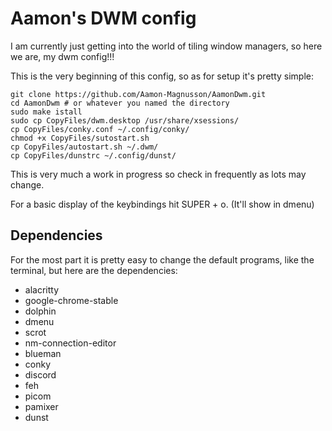 # Aamon's DWM config

I am currently just getting into the world of tiling window managers, so here we are, my dwm config!!!

This is the very beginning of this config, so as for setup it's pretty simple:

```
git clone https://github.com/Aamon-Magnusson/AamonDwm.git
cd AamonDwm # or whatever you named the directory
sudo make istall
sudo cp CopyFiles/dwm.desktop /usr/share/xsessions/
cp CopyFiles/conky.conf ~/.config/conky/
chmod +x CopyFiles/sutostart.sh
cp CopyFiles/autostart.sh ~/.dwm/
cp CopyFiles/dunstrc ~/.config/dunst/
```

This is very much a work in progress so check in frequently as lots may change.

For a basic display of the keybindings hit SUPER + o. (It'll show in dmenu)

## Dependencies

For the most part it is pretty easy to change the default programs, like the terminal, but here are the dependencies:

- alacritty
- google-chrome-stable
- dolphin
- dmenu
- scrot
- nm-connection-editor
- blueman
- conky
- discord
- feh
- picom
- pamixer
- dunst
